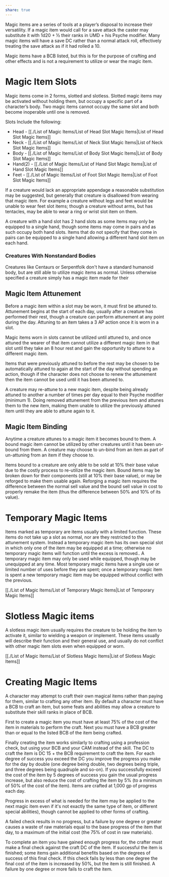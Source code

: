 ```yaml
---
share: true
---
```

Magic items are a series of tools at a player’s disposal to increase their versatility. If a magic item would call for a save attack the caster may substitute it with 1d20 + ½ their ranks in UMD + his Psyche modifier. Many magic items will have a save DC rather than a normal attack roll, effectively treating the save attack as if it had rolled a 10.

Magic items have a BCB listed, but this is for the purpose of crafting and other effects and is not a requirement to utilize or wear the magic item.

# Magic Item Slots

Magic items come in 2 forms, slotted and slotless. Slotted magic items may be activated without holding them, but occupy a specific part of a character’s body. Two magic items cannot occupy the same slot and both become inoperable until one is removed.

Slots Include the following:

- Head - [[./List of Magic Items/List of Head Slot Magic Items|List of Head Slot Magic Items]]
- Neck - [[./List of Magic Items/List of Neck Slot Magic Items|List of Neck Slot Magic Items]]
- Body - [[./List of Magic Items/List of Body Slot Magic Items|List of Body Slot Magic Items]]
- Hand(2) - [[./List of Magic Items/List of Hand Slot Magic Items|List of Hand Slot Magic Items]]
- Feet - [[./List of Magic Items/List of Foot Slot Magic Items|List of Foot Slot Magic Items]]

If a creature would lack an appropriate appendage a reasonable substitution may be suggested, but generally that creature is disallowed from wearing that magic item. For example a creature without legs and feet would be unable to wear feet slot items; though a creature without arms, but has tentacles, may be able to wear a ring or wrist slot item on them.

A creature with a hand slot has 2 hand slots as some items may only be equipped to a single hand, though some items may come in pairs and as such occupy both hand slots. Items that do not specify that they come in pairs can be equipped to a single hand allowing a different hand slot item on each hand.

### Creatures With Nonstandard Bodies
Creatures like Centaurs or Serpentfolk don't have a standard humanoid body, but are still able to utilize magic items as normal. Unless otherwise specified a creature simply has a magic item made for their 

## Magic Item Attunement

Before a magic item within a slot may be worn, it must first be attuned to. Attunement begins at the start of each day, usually after a creature has performed their rest, though a creature can perform attunement at any point during the day. Attuning to an item takes a 3 AP action once it is worn in a slot.

Magic items worn in slots cannot be utilized until attuned to, and once attuned the wearer of that item cannot utilize a different magic item in that slot until they take an 8 hour rest and gain the opportunity to attune to a different magic item.

Items that were previously attuned to before the rest may be chosen to be automatically attuned to again at the start of the day without spending an action, though if the character does not choose to renew the attunement then the item cannot be used until it has been attuned to.

A creature may re-attune to a new magic item, despite being already attuned to another a number of times per day equal to their Psyche modifier (minimum 1). Doing removed attunement from the previous item and attunes them to the new item, making them unable to utilize the previously attuned item until they are able to attune again to it.

## Magic Item Binding

Anytime a creature attunes to a magic item it becomes bound to them. A bound magic item cannot be utilized by other creatures until it has been un-bound from them. A creature may choose to un-bind from an item as part of un-attuning from an item if they choose to.

Items bound to a creature are only able to be sold at 10% their base value due to the costly process to re-utilize the magic item. Bound items may be broken down for their components (still at 10% their base value), or may be reforged to make them usable again. Reforging a magic item requires the difference between the normal sell value and the bound sell value in cost to properly remake the item (thus the difference between 50% and 10% of its value).

# Temporary Magic Items

Items marked as temporary are items usually with a limited function. These items do not take up a slot as normal, nor are they restricted to the attunement system. Instead a temporary magic item has its own special slot in which only one of the item may be equipped at a time; otherwise no temporary magic items will function until the excess is removed.. A temporary magic item may only be used while equipped, though may be unequipped at any time. Most temporary magic items have a single use or limited number of uses before they are spent; once a temporary magic item is spent a new temporary magic item may be equipped without conflict with the previous.

[[./List of Magic Items/List of Temporary Magic Items|List of Temporary Magic Items]]

# Slotless Magic items

A slotless magic item usually requires the creature to be holding the item to activate it, similar to wielding a weapon or implement. These items usually will describe their function and their general use, and usually do not conflict with other magic item slots even when equipped or worn.

[[./List of Magic Items/List of Slotless Magic Items|List of Slotless Magic Items]]

# Creating Magic Items

A character may attempt to craft their own magical items rather than paying for them, similar to crafting any other item. By default a character must have a BCB to craft an item, but some feats and abilities may allow a creature to substitute their skill ranks in place of BCB.

First to create a magic item you must have at least 75% of the cost of the item in materials to perform the craft. Next you must have a BCB greater than or equal to the listed BCB of the item being crafted.

Finally creating the item works similarly to crafting using a profession check, but using your BCB and your CAM instead of the skill. The DC to craft the item is DC 15 + the BCB requirement to craft the item. For each degree of success you exceed the DC you improve the progress you make for the day by double (one degree being double, two degrees being triple, and three degrees being quadruple and so-on). If you successfully exceed the cost of the item by 5 degrees of success you gain the usual progress increase, but also reduce the cost of crafting the item by 5% (to a minimum of 50% of the cost of the item). Items are crafted at 1,000 gp of progress each day.  

Progress in excess of what is needed for the item may be applied to the next magic item even if it's not exactly the same type of item, or different special abilities), though cannot be applied to other forms of crafting.

A failed check results in no progress, but a failure by one degree or greater causes a waste of raw materials equal to the base progress of the item that day, to a maximum of the initial cost (the 75% of cost in raw materials).

To complete an item you have gained enough progress for, the crafter must make a final check against the craft DC of the item. If successful the item is finished; some items gain additional benefits based on the degrees of success of this final check. If this check fails by less than one degree the final cost of the item is increased by 50%, but the item is still finished. A failure by one degree or more fails to craft the item.